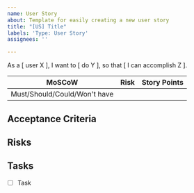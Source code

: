```yaml
---
name: User Story
about: Template for easily creating a new user story
title: "[US] Title"
labels: 'Type: User Story'
assignees: ''

---
```


As a [ user X ], I want to [ do Y ], so that [ I can accomplish Z ].

| MoSCoW      |  Risk               | Story Points  |
| ------------- |------------- | ------------- |
| Must/Should/Could/Won't have |                      |                    |

## Acceptance Criteria

## Risks

## Tasks
- [ ] Task
